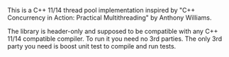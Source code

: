 This is a C++ 11/14 thread pool implementation inspired by "C++ Concurrency in Action: Practical Multithreading" by Anthony Williams.

The library is header-only and supposed to be compatible with any C++ 11/14 compatible compiler.
To run it you need no 3rd parties.
The only 3rd party you need is boost unit test to compile and run tests.
